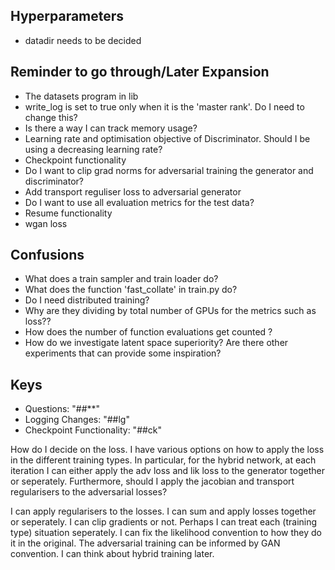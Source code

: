 
## Hyperparameters

- datadir needs to be decided


## Reminder to go through/Later Expansion

- The datasets program in lib
- write_log is set to true only when it is the 'master rank'. Do I need to change this?
- Is there a way I can track memory usage?
- Learning rate and optimisation objective of Discriminator. Should I be using a decreasing learning rate?
- Checkpoint functionality
- Do I want to clip grad norms for adversarial training the generator and discriminator?
- Add transport reguliser loss to adversarial generator
- Do I want to use all evaluation metrics for the test data?
- Resume functionality
- wgan loss


## Confusions

- What does a train sampler and train loader do?
- What does the function 'fast_collate' in train.py do?
- Do I need distributed training?
- Why are they dividing by total number of GPUs for the metrics such as loss??
- How does the number of function evaluations get counted ?
- How do we investigate latent space superiority? Are there other experiments that can provide some inspiration?

## Keys

- Questions: "##**"
- Logging Changes: "##lg"
- Checkpoint Functionality: "##ck"

How do I decide on the loss. I have various options on how to apply the loss in the different training types. In particular, for the hybrid network, at each iteration I can either apply the adv loss and lik loss to the generator together or seperately. Furthermore, should I apply the jacobian and transport regularisers to the adversarial losses?

I can apply regularisers to the losses. I can sum and apply losses together or seperately. I can clip gradients or not. Perhaps I can treat each (training type) situation seperately. I can fix the likelihood convention to how they do it in the original. The adversarial training can be informed by GAN convention. I can think about hybrid training later.

